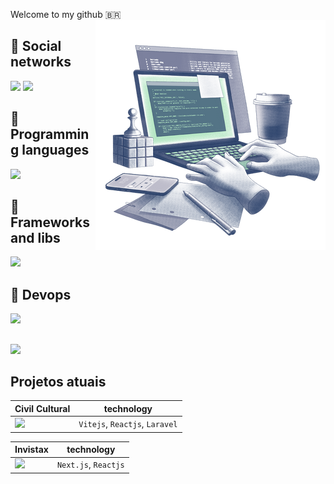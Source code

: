 Welcome to my github 🇧🇷 
<img src="./imgs/haze-programmer-writing-code-on-laptop-1.png" min-width="250" min-width="250" align="right" />


## 🔹 Social networks

<a href='https://github.com/marcio1002?tab=followers' target='_blank'>![](https://img.shields.io/github/followers/marcio1002?label=Followers&style=social)</a> <a href='https://www.linkedin.com/in/marcio-a-santos' target='_blank'> ![](https://img.shields.io/static/v1?&style=social&label=LinkeDin&logo=linkedin&message=Marcio-Santos&link=https://www.linkedin.com/in/marcio-a-santos/) </a>

## 🔹 Programming languages
![](https://skillicons.dev/icons?i=javascript,php,python,powershell,bash)

## 🔹 Frameworks and libs
![](https://skillicons.dev/icons?i=laravel,react,angular,vue,bootstrap,tailwind)

## 🔹 Devops
![](https://skillicons.dev/icons?i=linux,aws,heroku)


##
![](https://github-readme-stats.vercel.app/api/top-langs/?username=marcio1002&theme=radical&layout=pie&hide_title=true&langs_count=8)


## Projetos atuais


|**Civil Cultural**| technology |
|------------------|------------|
|![](https://avatars.githubusercontent.com/u/73488089?s=100&u=1bebef5d05c250c406bf9cae1bbfbbfd778bb207&v=4)| `Vitejs`, `Reactjs`, `Laravel`|

|**Invistax**| technology |
|------------|------------|
|![](https://avatars.githubusercontent.com/u/132791679?s=100&u=d8a20903b01af6a57559200f06271fe652ae5915&v=4)| `Next.js`, `Reactjs`|
<br/>
